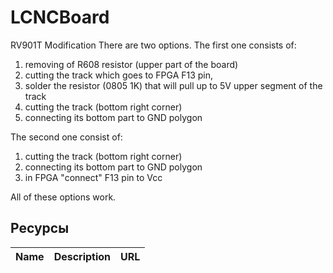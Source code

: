 # LCNCBoard






RV901T Modification
There are two options. 
The first one consists of:
1. removing of R608 resistor (upper part of the board)
2. cutting the track which goes to FPGA F13 pin,
3. solder the resistor (0805 1K) that will pull up to 5V upper segment of the track
4. cutting the track  (bottom right corner)
5. connecting its bottom part to GND polygon

The second one consist of:
1. cutting the track (bottom right corner)
2. connecting its bottom part to GND polygon
3. in FPGA "connect" F13 pin to Vcc

All of these options work.








## Ресурсы

Name|Description|URL
----------|----------|----------
